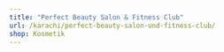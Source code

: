 ```yaml
---
title: "Perfect Beauty Salon & Fitness Club"
url: /karachi/perfect-beauty-salon-und-fitness-club/
shop: Kosmetik
---
```


